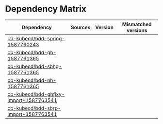 # Dependency Matrix

Dependency | Sources | Version | Mismatched versions
---------- | ------- | ------- | -------------------
[cb-kubecd/bdd-spring-1587760243](https://github.com/cb-kubecd/bdd-spring-1587760243.git) |  | []() | 
[cb-kubecd/bdd-gh-1587761365](https://github.com/cb-kubecd/bdd-gh-1587761365.git) |  | []() | 
[cb-kubecd/bdd-sbhg-1587761365](https://github.com/cb-kubecd/bdd-sbhg-1587761365.git) |  | []() | 
[cb-kubecd/bdd-nh-1587761365](https://github.com/cb-kubecd/bdd-nh-1587761365.git) |  | []() | 
[cb-kubecd/bdd-ghfjxy-import-1587763541](https://github.com/cb-kubecd/bdd-ghfjxy-import-1587763541.git) |  | []() | 
[cb-kubecd/bdd-sbrp-import-1587763541](https://github.com/cb-kubecd/bdd-sbrp-import-1587763541.git) |  | []() | 
